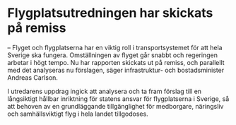 # Flygplatsutredningen har skickats på remiss

– Flyget och flygplatserna har en viktig roll i transportsystemet för att hela Sverige ska fungera. Omställningen av flyget går snabbt och regeringen arbetar i högt tempo. Nu har rapporten skickats ut på remiss, och parallellt med det analyseras nu förslagen, säger infrastruktur- och bostadsminister Andreas Carlson.

I utredarens uppdrag ingick att analysera och ta fram förslag till en långsiktigt hållbar inriktning för statens ansvar för flygplatserna i Sverige, så att behoven av en grundläggande tillgänglighet för medborgare, näringsliv och samhällsviktigt flyg i hela landet tillgodoses.
